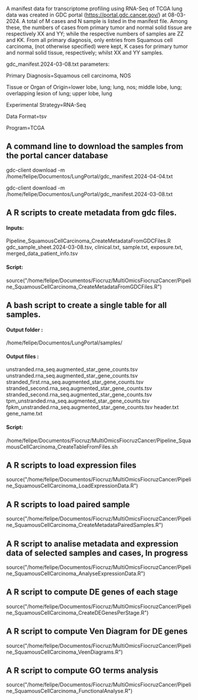 A manifest data for transcriptome profiling using RNA-Seq of TCGA lung data was created in GDC portal (https://portal.gdc.cancer.gov/) at 08-03-2024. A total of M cases and N sample is listed in the manifest file. Among these, the numbers of cases from primary tumor and normal solid tissue are respectively XX and YY; while the respective numbers of samples are  ZZ and KK. From all primary diagnosis, only entries from Squamous cell carcinoma, (not otherwise specified) were kept, K cases for primary tumor and normal solid tissue, respectively; whilst XX and YY samples.

gdc_manifest.2024-03-08.txt parameters:

Primary Diagnosis=Squamous cell carcinoma, NOS

Tissue or Organ of Origin=lower lobe, lung; lung, nos; middle lobe, lung; overlapping lesion of lung; upper lobe, lung

Experimental Strategy=RNA-Seq

Data Format=tsv

Program=TCGA


## A command line to download the samples from the portal cancer database
gdc-client download -m /home/felipe/Documentos/LungPortal/gdc_manifest.2024-04-04.txt

gdc-client download -m /home/felipe/Documentos/LungPortal/gdc_manifest.2024-03-08.txt

## A R scripts to create metadata from gdc files. 
#### Inputs:
Pipeline_SquamousCellCarcinoma_CreateMetadataFromGDCFiles.R
gdc_sample_sheet.2024-03-08.tsv, clinical.txt, sample.txt, exposure.txt, merged_data_patient_info.tsv

#### Script:
source("/home/felipe/Documentos/Fiocruz/MultiOmicsFiocruzCancer/Pipeline_SquamousCellCarcinoma_CreateMetadataFromGDCFiles.R")

## A bash script to create a single table for all samples.
#### Output folder :

/home/felipe/Documentos/LungPortal/samples/

#### Output files : 
unstranded.rna_seq.augmented_star_gene_counts.tsv 
unstranded.rna_seq.augmented_star_gene_counts.tsv 
stranded_first.rna_seq.augmented_star_gene_counts.tsv 
stranded_second.rna_seq.augmented_star_gene_counts.tsv
stranded_second.rna_seq.augmented_star_gene_counts.tsv
tpm_unstranded.rna_seq.augmented_star_gene_counts.tsv
fpkm_unstranded.rna_seq.augmented_star_gene_counts.tsv 
header.txt 
gene_name.txt

#### Script:

/home/felipe/Documentos/Fiocruz/MultiOmicsFiocruzCancer/Pipeline_SquamousCellCarcinoma_CreateTableFromFiles.sh

## A R scripts to load expression files
source("/home/felipe/Documentos/Fiocruz/MultiOmicsFiocruzCancer/Pipeline_SquamousCellCarcinoma_LoadExpressionData.R")

## A R scripts to load paired sample
source("/home/felipe/Documentos/Fiocruz/MultiOmicsFiocruzCancer/Pipeline_SquamousCellCarcinoma_CreateMetadataPairedSamples.R")

## A R script to analise metadata and expression data of selected samples and cases, In progress
source("/home/felipe/Documentos/Fiocruz/MultiOmicsFiocruzCancer/Pipeline_SquamousCellCarcinoma_AnalyseExpressionData.R")

## A R script to compute DE genes of each stage
source("/home/felipe/Documentos/Fiocruz/MultiOmicsFiocruzCancer/Pipeline_SquamousCellCarcinoma_CreateDEGenesPerStage.R")

## A R script to compute Ven Diagram for DE genes
source("/home/felipe/Documentos/Fiocruz/MultiOmicsFiocruzCancer/Pipeline_SquamousCellCarcinoma_VeenDiagrams.R")

## A R script to compute GO terms analysis
source("/home/felipe/Documentos/Fiocruz/MultiOmicsFiocruzCancer/Pipeline_SquamousCellCarcinoma_FunctionalAnalyse.R")

